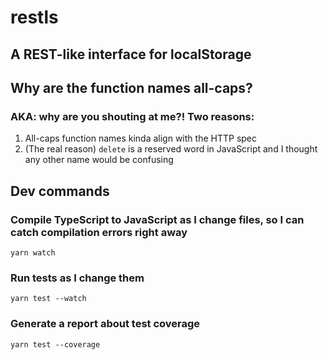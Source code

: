 # restls

## A REST-like interface for localStorage

## Why are the function names all-caps?

### AKA: why are you shouting at me?! Two reasons:

1.  All-caps function names kinda align with the HTTP spec
2.  (The real reason) `delete` is a reserved word in JavaScript and I thought any other name would be confusing

## Dev commands

### Compile TypeScript to JavaScript as I change files, so I can catch compilation errors right away

`yarn watch`

### Run tests as I change them

`yarn test --watch`

### Generate a report about test coverage

`yarn test --coverage`
